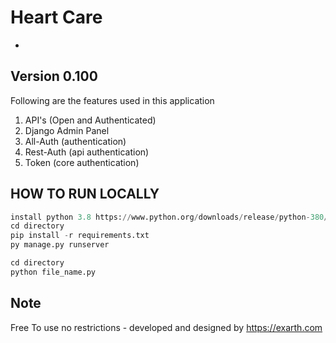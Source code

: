 # Heart Care
*

## Version 0.100
Following are the features used in this application

1. API's (Open and Authenticated)
2. Django Admin Panel
3. All-Auth (authentication)
4. Rest-Auth (api authentication)
5. Token (core authentication)

## HOW TO RUN LOCALLY
```python
install python 3.8 https://www.python.org/downloads/release/python-380/
cd directory
pip install -r requirements.txt
py manage.py runserver

cd directory
python file_name.py
```
## Note
Free To use no restrictions - developed and designed by https://exarth.com
